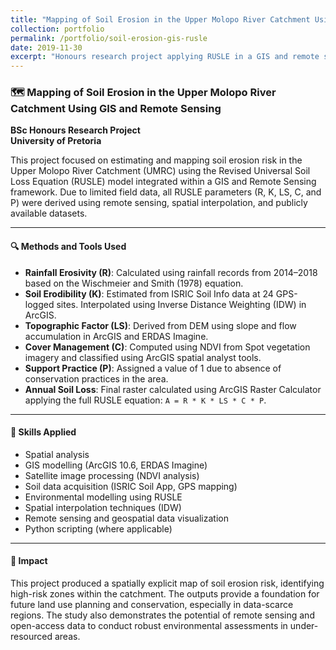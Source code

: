 ```yaml
---
title: "Mapping of Soil Erosion in the Upper Molopo River Catchment Using GIS and Remote Sensing"
collection: portfolio
permalink: /portfolio/soil-erosion-gis-rusle
date: 2019-11-30
excerpt: "Honours research project applying RUSLE in a GIS and remote sensing framework to assess erosion risk in the Upper Molopo River Catchment."
---
```


### 🗺️ Mapping of Soil Erosion in the Upper Molopo River Catchment Using GIS and Remote Sensing  
**BSc Honours Research Project**  
**University of Pretoria**

This project focused on estimating and mapping soil erosion risk in the Upper Molopo River Catchment (UMRC) using the Revised Universal Soil Loss Equation (RUSLE) model integrated within a GIS and Remote Sensing framework. Due to limited field data, all RUSLE parameters (R, K, LS, C, and P) were derived using remote sensing, spatial interpolation, and publicly available datasets.

---

#### 🔍 Methods and Tools Used

- **Rainfall Erosivity (R)**: Calculated using rainfall records from 2014–2018 based on the Wischmeier and Smith (1978) equation.
- **Soil Erodibility (K)**: Estimated from ISRIC Soil Info data at 24 GPS-logged sites. Interpolated using Inverse Distance Weighting (IDW) in ArcGIS.
- **Topographic Factor (LS)**: Derived from DEM using slope and flow accumulation in ArcGIS and ERDAS Imagine.
- **Cover Management (C)**: Computed using NDVI from Spot vegetation imagery and classified using ArcGIS spatial analyst tools.
- **Support Practice (P)**: Assigned a value of 1 due to absence of conservation practices in the area.
- **Annual Soil Loss**: Final raster calculated using ArcGIS Raster Calculator applying the full RUSLE equation: `A = R * K * LS * C * P`.

---

#### 🧰 Skills Applied

- Spatial analysis  
- GIS modelling (ArcGIS 10.6, ERDAS Imagine)  
- Satellite image processing (NDVI analysis)  
- Soil data acquisition (ISRIC Soil App, GPS mapping)  
- Environmental modelling using RUSLE  
- Spatial interpolation techniques (IDW)  
- Remote sensing and geospatial data visualization  
- Python scripting (where applicable)

---

#### 🌱 Impact

This project produced a spatially explicit map of soil erosion risk, identifying high-risk zones within the catchment. The outputs provide a foundation for future land use planning and conservation, especially in data-scarce regions. The study also demonstrates the potential of remote sensing and open-access data to conduct robust environmental assessments in under-resourced areas.
